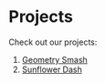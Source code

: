 # Projects

Check out our projects:

1. [Geometry Smash](https://video-game-coding-club.github.io/geometry-smash/)
2. [Sunflower Dash](https://video-game-coding-club.github.io/sunflower-dash/)
